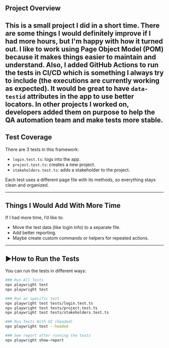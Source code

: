## Project Overview

This is a small project I did in a short time. There are some things I would definitely improve if I had more hours, but I'm happy with how it turned out. I like to work using Page Object Model (POM) because it makes things easier to maintain and understand. Also, I added GitHub Actions to run the tests in CI/CD which is something I always try to include (the executions are currently working as expected). It would be great to have `data-testid` attributes in the app to use better locators. In other projects I worked on, developers added them on purpose to help the QA automation team and make tests more stable.
---

## Test Coverage

There are 3 tests in this framework:

- `login.test.ts`: logs into the app.
- `project.test.ts`: creates a new project.
- `stakeholders.test.ts`: adds a stakeholder to the project.

Each test uses a different page file with its methods, so everything stays clean and organized.

---

## Things I Would Add With More Time

If I had more time, I’d like to:
- Move the test data (like login info) to a separate file.
- Add better reporting.
- Maybe create custom commands or helpers for repeated actions.

---

## ▶How to Run the Tests

You can run the tests in different ways:

```bash
### Run All Tests
npx playwright test
npx playwright test

### Run an specific test
npx playwright test tests/login.test.ts
npx playwright test tests/project.test.ts
npx playwright test tests/stakeholders.test.ts

### Run Tests With UI (headed)
npx playwright test --headed

### See report after running the tests
npx playwright show-report